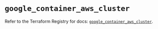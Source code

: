 # `google_container_aws_cluster`

Refer to the Terraform Registry for docs: [`google_container_aws_cluster`](https://registry.terraform.io/providers/hashicorp/google/6.28.0/docs/resources/container_aws_cluster).
